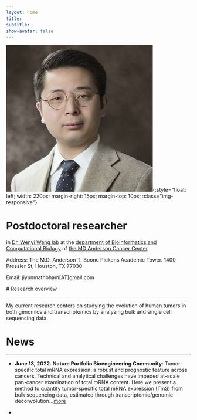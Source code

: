 ```yaml
---
layout: home
title: 
subtitle: 
show-avatar: false
---
```


![profile-pic](assets/img/ShuangxiJiProfile.png){:style="float: left; width: 220px; margin-right: 15px; margin-top: 10px; :class="img-responsive"}

# Postdoctoral researcher 
in [Dr. Wenyi Wang lab](https://odin.mdacc.tmc.edu/~wwang7/) at the [department of Bioinformatics and Computational Biology](https://bioinformatics.mdanderson.org/) of [the MD Anderson Cancer Center](https://www.mdanderson.org/).

Address: The M.D. Anderson T. Boone Pickens Academic Tower. 1400 Pressler St, Houston, TX 77030

Email: jiyunmathbham[AT]gmail.com

<p></p>

<div markdown="1"> # Research overview </div>

---
My current research centers on studying the evolution of human tumors in both genomics and transcriptomics by analyzing bulk and single cell sequencing data. 

# News

---

- **June 13, 2022. Nature Portfolio Bioengineering Community**: Tumor-specific total mRNA expression: a robust and prognostic feature across cancers. Technical and analytical challenges have impeded at-scale pan-cancer examination of total mRNA content. Here we present a method to quantify tumor-specific total mRNA expression (TmS) from bulk sequencing data, estimated through transcriptomic/genomic deconvolution...[more](https://bioengineeringcommunity.nature.com/posts/tumor-specific-total-mrna-expression-a-robust-and-prognostic-feature-across-cancers?channel_id=behind-the-paper)

- 